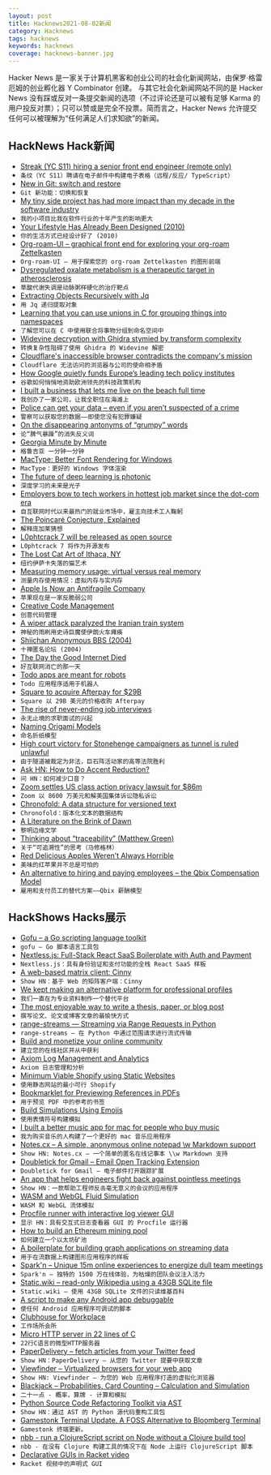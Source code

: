 ```yaml
---
layout: post
title: Hacknews2021-08-02新闻
category: Hacknews
tags: hacknews
keywords: hacknews
coverage: hacknews-banner.jpg
---
```


Hacker News 是一家关于计算机黑客和创业公司的社会化新闻网站，由保罗·格雷厄姆的创业孵化器 Y Combinator 创建。
与其它社会化新闻网站不同的是 Hacker News 没有踩或反对一条提交新闻的选项（不过评论还是可以被有足够 Karma 的用户投反对票）；只可以赞或是完全不投票。简而言之，Hacker News 允许提交任何可以被理解为“任何满足人们求知欲”的新闻。

## HackNews Hack新闻


- [Streak (YC S11) hiring a senior front end engineer (remote only)](https://www.streak.com/careers/product-engineer)
- `条纹（YC S11）聘请在电子邮件中构建电子表格（远程/反应/ TypeScript）`
- [New in Git: switch and restore](https://www.banterly.net/2021/07/31/new-in-git-switch-and-restore/)
- `Git 新功能：切换和恢复`
- [My tiny side project has had more impact than my decade in the software industry](https://mike.zwobble.org/2021/08/side-projects-vs-industry/)
- `我的小项目比我在软件行业的十年产生的影响更大`
- [Your Lifestyle Has Already Been Designed (2010)](https://www.raptitude.com/2010/07/your-lifestyle-has-already-been-designed/)
- `你的生活方式已经设计好了 (2010)`
- [Org-roam-UI – graphical front end for exploring your org-roam Zettelkasten](https://github.com/org-roam/org-roam-ui)
- `Org-roam-UI – 用于探索您的 org-roam Zettelkasten 的图形前端`
- [Dysregulated oxalate metabolism is a therapeutic target in atherosclerosis](https://www.cell.com/cell-reports/fulltext/S2211-1247(21)00833-0)
- `草酸代谢失调是动脉粥样硬化的治疗靶点`
- [Extracting Objects Recursively with Jq](https://til.simonwillison.net/jq/extracting-objects-recursively)
- `用 Jq 递归提取对象`
- [Learning that you can use unions in C for grouping things into namespaces](https://utcc.utoronto.ca/~cks/space/blog/programming/CUnionsForNamespaces)
- `了解您可以在 C 中使用联合将事物分组到命名空间中`
- [Widevine decryption with Ghidra stymied by transform complexity](https://github.com/Satsuoni/widevine-l3-guesser)
- `转换复杂性阻碍了使用 Ghidra 的 Widevine 解密`
- [Cloudflare's inaccessible browser contradicts the company's mission](https://mwcampbell.github.io/cloudflare-browser-isolation-letter/)
- `Cloudflare 无法访问的浏览器与公司的使命相矛盾`
- [How Google quietly funds Europe’s leading tech policy institutes](https://www.newstatesman.com/business/sectors/2021/07/how-google-quietly-funds-europe-s-leading-tech-policy-institutes)
- `谷歌如何悄悄地资助欧洲领先的科技政策机构`
- [I built a business that lets me live on the beach full time](https://www.expatsoftware.com/Articles/guy-on-the-beach-with-a-laptop.html)
- `我创办了一家公司，让我全职住在海滩上`
- [Police can get your data – even if you aren’t suspected of a crime](https://www.vox.com/recode/22565926/police-law-enforcement-data-warrant)
- `警察可以获取您的数据——即使您没有犯罪嫌疑`
- [On the disappearing antonyms of “grumpy” words](https://lithub.com/kempt-couth-ruth-on-the-disappearing-antonyms-of-grumpy-words/)
- `论“脾气暴躁”的消失反义词`
- [Georgia Minute by Minute](http://riowang.blogspot.com/2021/06/georgia-minute-by-minute.html)
- `格鲁吉亚 一分钟一分钟`
- [MacType: Better Font Rendering for Windows](https://github.com/snowie2000/mactype)
- `MacType：更好的 Windows 字体渲染`
- [The future of deep learning is photonic](https://spectrum.ieee.org/the-future-of-deep-learning-is-photonic)
- `深度学习的未来是光子`
- [Employers bow to tech workers in hottest job market since the dot-com era](https://www.latimes.com/business/story/2021-07-31/employers-bow-down-to-tech-workers-in-hottest-job-market)
- `自互联网时代以来最热门的就业市场中，雇主向技术工人鞠躬`
- [The Poincaré Conjecture, Explained](https://www.privatdozent.co/p/the-poincare-conjecture)
- `解释庞加莱猜想`
- [L0phtcrack 7 will be released as open source](https://twitter.com/dildog/status/1421830165911556099)
- `L0phtcrack 7 将作为开源发布`
- [The Lost Cat Art of Ithaca, NY](https://www.lostcatithaca.com/map/)
- `纽约伊萨卡失落的猫艺术`
- [Measuring memory usage: virtual versus real memory](https://lemire.me/blog/2021/07/29/measuring-memory-usage-virtual-versus-real-memory/)
- `测量内存使用情况：虚拟内存与实内存`
- [Apple Is Now an Antifragile Company](https://tidbits.com/2021/07/30/apple-is-now-an-antifragile-company/)
- `苹果现在是一家反脆弱公司`
- [Creative Code Management](https://www.bit-101.com/blog/2021/08/creative-code-management/)
- `创意代码管理`
- [A wiper attack paralyzed the Iranian train system](https://labs.sentinelone.com/meteorexpress-mysterious-wiper-paralyzes-iranian-trains-with-epic-troll/)
- `神秘的雨刷用史诗巨魔使伊朗火车瘫痪`
- [Shiichan Anonymous BBS (2004)](https://wakaba.c3.cx/shii/shiichan)
- `十禅匿名论坛 (2004)`
- [The Day the Good Internet Died](https://www.theringer.com/2021/7/21/22586870/google-reader-ode-end-of-the-good-internet)
- `好互联网消亡的那一天`
- [Todo apps are meant for robots](https://blog.frantic.im/all/todo-apps-are-meant-for-robots/)
- `Todo 应用程序适用于机器人`
- [Square to acquire Afterpay for $29B](https://squareup.com/us/en/press/square-announces-plans-to-acquire-afterpay)
- `Square 以 29B 美元的价格收购 Afterpay`
- [The rise of never-ending job interviews](https://www.bbc.com/worklife/article/20210727-the-rise-of-never-ending-job-interviews)
- `永无止境的求职面试的兴起`
- [Naming Origami Models](https://origami.kosmulski.org/blog/2021-08-01-origami-model-naming)
- `命名折纸模型`
- [High court victory for Stonehenge campaigners as tunnel is ruled unlawful](https://www.theguardian.com/uk-news/2021/jul/30/high-court-victory-for-stonehenge-campaigners-as-tunnel-is-ruled-unlawful)
- `由于隧道被裁定为非法，巨石阵活动家的高等法院胜利`
- [Ask HN: How to Do Accent Reduction?](item?id=28032071)
- `问 HN：如何减少口音？`
- [Zoom settles US class action privacy lawsuit for $86m](https://www.bbc.com/news/business-58050391)
- `Zoom 以 8600 万美元和解美国集体诉讼隐私诉讼`
- [Chronofold: A data structure for versioned text](https://arxiv.org/abs/2002.09511)
- `Chronofold：版本化文本的数据结构`
- [A Literature on the Brink of Dawn](https://www.theparisreview.org/blog/2021/07/30/a-literature-on-the-brink-of-dawn/)
- `黎明边缘文学`
- [Thinking about “traceability” (Matthew Green)](https://blog.cryptographyengineering.com/2021/08/01/thinking-about-traceability/)
- `关于“可追溯性”的思考（马修格林）`
- [Red Delicious Apples Weren’t Always Horrible](https://newengland.com/today/food/red-delicious-apple/)
- `美味的红苹果并不总是可怕的`
- [An alternative to hiring and paying employees – the Qbix Compensation Model](https://qbix.com/blog/2016/11/17/properly-valuing-contributions/)
- `雇用和支付员工的替代方案——Qbix 薪酬模型`


## HackShows Hacks展示

- [ Gofu – a Go scripting language toolkit](https://github.com/codr7/gofu)
- `gofu – Go 脚本语言工具包`
- [ Nextless.js: Full-Stack React SaaS Boilerplate with Auth and Payment](https://nextlessjs.com)
- `Nextless.js：具有身份验证和支付功能的全栈 React SaaS 样板`
- [ A web-based matrix client: Cinny](https://github.com/ajbura/cinny/releases/tag/v1.0.0)
- `Show HN：基于 Web 的矩阵客户端：Cinny`
- [ We kept making an alternative platform for professional profiles](https://read.cv/cv/B3N1GcOjWapaIZy8pNkV)
- `我们一直在为专业资料制作一个替代平台`
- [ The most enjoyable way to write a thesis, paper, or blog post](https://www.monsterwriter.app/)
- `撰写论文、论文或博客文章的最愉快方式`
- [ range-streams — Streaming via Range Requests in Python](https://github.com/lmmx/range-streams)
- `range-streams — 在 Python 中通过范围请求进行流式传输`
- [ Build and monetize your online community](https://discoflip.com)
- `建立您的在线社区并从中获利`
- [ Axiom Log Management and Analytics](https://axiom.co)
- `Axiom 日志管理和分析`
- [ Minimum Viable Shopify using Static Websites](https://perspect.com/demo)
- `使用静态网站的最小可行 Shopify`
- [ Bookmarklet for Previewing References in PDFs](https://github.com/belinghy/PDFRefPreview)
- `用于预览 PDF 中的参考的书签`
- [ Build Simulations Using Emojis](https://simoji.pub/index.html#example%20fire)
- `使用表情符号构建模拟`
- [ I built a better music app for mac for people who buy music](https://brushedtype.co/doppler/)
- `我为购买音乐的人构建了一个更好的 mac 音乐应用程序`
- [ Notes.cx – A simple, anonymous online notepad \w Markdown support](https://notes.cx/)
- `Show HN: Notes.cx – 一个简单的匿名在线记事本 \\w Markdown 支持`
- [ Doubletick for Gmail – Email Open Tracking Extension](https://www.getdoubletick.com)
- `Doubletick for Gmail – 电子邮件打开跟踪扩展`
- [ An app that helps engineers fight back against pointless meetings](https://github.com/syncfast/clockwise)
- `Show HN：一款帮助工程师反击毫无意义的会议的应用程序`
- [ WASM and WebGL Fluid Simulation](https://birchlabs.co.uk/liquidfun-wasm/)
- `WASM 和 WebGL 流体模拟`
- [ Procfile runner with interactive log viewer GUI](https://exo.deref.io/)
- `显示 HN：具有交互式日志查看器 GUI 的 Procfile 运行器`
- [ How to build an Ethereum mining pool](https://github.com/Mining-DAO/docs/blob/master/ethereum-mining-pool-howto.md)
- `如何建立一个以太坊矿池`
- [ A boilerplate for building graph applications on streaming data](https://github.com/memgraph/example-streaming-app)
- `用于在流数据上构建图形应用程序的样板`
- [ Spark'n – Unique 15m online experiences to energize dull team meetings](https://sparkn.ai)
- `Spark'n – 独特的 1500 万在线体验，为枯燥的团队会议注入活力`
- [ Static.wiki – read-only Wikipedia using a 43GB SQLite file](http://static.wiki/)
- `Static.wiki – 使用 43GB SQLite 文件的只读维基百科`
- [ A script to make any Android app debuggable](https://github.com/julKali/makeDebuggable)
- `使任何 Android 应用程序可调试的脚本`
- [ Clubhouse for Workplace](https://www.brewbreak.chat/)
- `工作场所会所`
- [ Micro HTTP server in 22 lines of C](https://twitter.com/ilyakurdyukov/status/1421349901720510465)
- `22行C语言的微型HTTP服务器`
- [ PaperDelivery – fetch articles from your Twitter feed](https://paperdelivery.co/)
- `Show HN：PaperDelivery – 从您的 Twitter 提要中获取文章`
- [ Viewfinder – Virtualized browsers for your web app](https://github.com/i5ik/ViewFinder)
- `Show HN: Viewfinder – 为您的 Web 应用程序打造的虚拟化浏览器`
- [ Blackjack – Probabilities, Card Counting – Calculation and Simulation](https://easylang.online/apps/tut_blackj.html)
- `二十一点 - 概率，算牌 - 计算和模拟`
- [ Python Source Code Refactoring Toolkit via AST](https://github.com/isidentical/refactor)
- `Show HN：通过 AST 的 Python 源代码重构工具包`
- [ Gamestonk Terminal Update. A FOSS Alternative to Bloomberg Terminal](item?id=28026443)
- `Gamestonk 终端更新。`
- [ nbb - run a ClojureScript script on Node without a Clojure build tool](https://github.com/borkdude/nbb)
- `nbb - 在没有 Clojure 构建工具的情况下在 Node 上运行 ClojureScript 脚本`
- [ Declarative GUIs in Racket video](https://www.youtube.com/watch?v=AXJ9tTVGDwU)
- `Racket 视频中的声明式 GUI`


